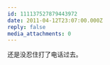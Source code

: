 ```yaml
---
id: 111137527879443972
date: 2011-04-12T23:07:00.000Z
reply: false
media_attachments: 0
---
```


还是没忍住打了电话过去。 ​​​​


